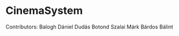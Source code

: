 # CinemaSystem

Contributors: Balogh Dániel
              Dudás Botond
              Szalai Márk
              Bárdos Bálint
